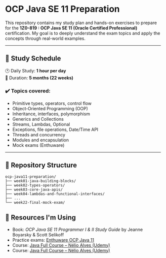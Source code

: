 # OCP Java SE 11 Preparation

This repository contains my study plan and hands-on exercises to prepare for the **1Z0-819 : OCP Java SE 11 (Oracle Certified Professional)** certification. My goal is to deeply understand the exam topics and apply the concepts through real-world examples.

---

## 📅 Study Schedule

🕐 Daily Study: **1 hour per day**  
📆 Duration: **5 months (22 weeks)**

### ✔️ Topics covered:
- Primitive types, operators, control flow
- Object-Oriented Programming (OOP)
- Inheritance, interfaces, polymorphism
- Generics and Collections
- Streams, Lambdas, Optional
- Exceptions, file operations, Date/Time API
- Threads and concurrency
- Modules and encapsulation
- Mock exams (Enthuware)

---

## 📁 Repository Structure

```text
ocp-java11-preparation/  
├── week01-java-building-blocks/  
├── week02-types-operators/  
├── week03-core-java-apis/  
├── week04-lambdas-and-functional-interfaces/  
├── ...  
└── week22-final-mock-exam/ 
```

## 📘 Resources I'm Using

- Book: *OCP Java SE 11 Programmer I & II Study Guide* by Jeanne Boyarsky & Scott Selikoff  
- Practice exams: [Enthuware OCP Java 11](https://enthuware.com/)  
- Course: [Java Full Course – Nélio Alves (Udemy)](https://www.udemy.com/course/java-curso-completo/)
- Course: [Java Full Course – Nélio Alves (Udemy)](https://docs.oracle.com/en/java/javase/11/docs/api/)

